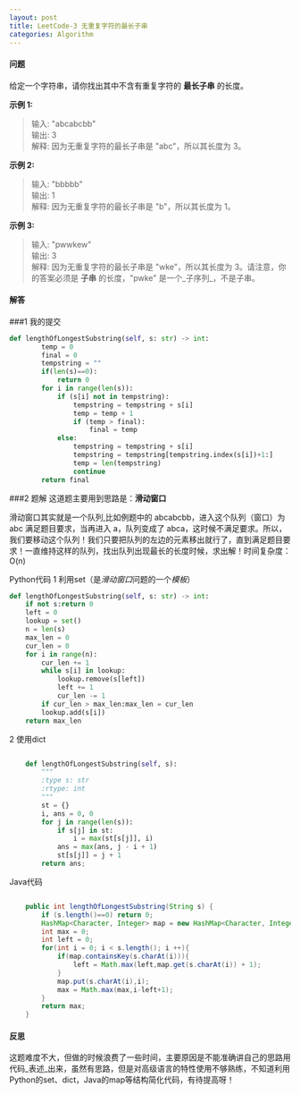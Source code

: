 ```yaml
---
layout: post
title: LeetCode-3 无重复字符的最长子串
categories: Algorithm
---
```


#### 问题

给定一个字符串，请你找出其中不含有重复字符的 **最长子串** 的长度。

**示例 1:**

> 输入: "abcabcbb"  
> 输出: 3  
> 解释: 因为无重复字符的最长子串是 "abc"，所以其长度为 3。

**示例 2:**

> 输入: "bbbbb"  
> 输出: 1    
> 解释: 因为无重复字符的最长子串是 "b"，所以其长度为 1。

**示例 3:**

> 输入: "pwwkew"   
> 输出: 3        
> 解释: 因为无重复字符的最长子串是 "wke"，所以其长度为 3。请注意，你的答案必须是 **子串** 的长度，"pwke" 是一个_子序列_，不是子串。


#### 解答

###1 我的提交

```python
def lengthOfLongestSubstring(self, s: str) -> int:
        temp = 0
        final = 0
        tempstring = ""
        if(len(s)==0):
            return 0
        for i in range(len(s)):
            if (s[i] not in tempstring):
                tempstring = tempstring + s[i]
                temp = temp + 1
                if (temp > final):
                    final = temp
            else:
                tempstring = tempstring + s[i]
                tempstring = tempstring[tempstring.index(s[i])+1:]
                temp = len(tempstring)
                continue
        return final
```

###2 题解
这道题主要用到思路是：**滑动窗口**

滑动窗口其实就是一个队列,比如例题中的 abcabcbb，进入这个队列（窗口）为 abc 满足题目要求，当再进入 a，队列变成了 abca，这时候不满足要求。所以，我们要移动这个队列！我们只要把队列的左边的元素移出就行了，直到满足题目要求！一直维持这样的队列，找出队列出现最长的长度时候，求出解！时间复杂度：O(n)

Python代码
1 利用set（是*滑动窗口*问题的一个*模板*）

```python
def lengthOfLongestSubstring(self, s: str) -> int:
	if not s:return 0
	left = 0
	lookup = set()
	n = len(s)
	max_len = 0
	cur_len = 0
	for i in range(n):
		cur_len += 1
		while s[i] in lookup:
			lookup.remove(s[left])
			left += 1
			cur_len -= 1
		if cur_len > max_len:max_len = cur_len
		lookup.add(s[i])
	return max_len
```

2 使用dict

```python

    def lengthOfLongestSubstring(self, s):
        """
        :type s: str
        :rtype: int
        """
        st = {}
        i, ans = 0, 0
        for j in range(len(s)):
            if s[j] in st:
                i = max(st[s[j]], i)
            ans = max(ans, j - i + 1)
            st[s[j]] = j + 1
        return ans;

```

Java代码

```java

    public int lengthOfLongestSubstring(String s) {
        if (s.length()==0) return 0;
        HashMap<Character, Integer> map = new HashMap<Character, Integer>();
        int max = 0;
        int left = 0;
        for(int i = 0; i < s.length(); i ++){
            if(map.containsKey(s.charAt(i))){
                left = Math.max(left,map.get(s.charAt(i)) + 1);
            }
            map.put(s.charAt(i),i);
            max = Math.max(max,i-left+1);
        }
        return max;  
    }
```

#### 反思

这题难度不大，但做的时候浪费了一些时间，主要原因是不能准确讲自己的思路用代码_表述_出来，虽然有思路，但是对高级语言的特性使用不够熟练，不知道利用Python的set、dict，Java的map等结构简化代码，有待提高呀！